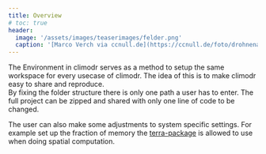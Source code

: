 ```yaml
---
title: Overview
# toc: true
header:
  image: '/assets/images/teaserimages/felder.png'
  caption: '[Marco Verch via ccnull.de](https://ccnull.de/foto/drohnenaufnahme-von-landwirtschaftlichen-feldern-mit-geometrischen-mustern/1105470). [CC-BY 2.0](https://creativecommons.org/licenses/by/2.0/de/). Image cropped.'
---
```


The Environment in climodr serves as a method to setup the same workspace for every usecase of climodr. The idea of this is to make climodr easy to share and reproduce.  
By fixing the folder structure there is only one path a user has to enter. The full project can be zipped and shared with only one line of code to be changed.

The user can also make some adjustments to system specific settings. For example set up the fraction of memory the [terra-package](https://rspatial.github.io/terra/reference/terra-package.html) is allowed to use when doing spatial computation. 


